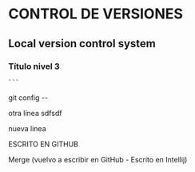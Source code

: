 # CONTROL DE VERSIONES

## Local version control system

### Título nivel 3
    ```                  
git config --  

otra línea
      sdfsdf        
              
                   
nueva linea                    

ESCRITO EN GITHUB

Merge (vuelvo a escribir en GitHub - Escrito en Intellij)
